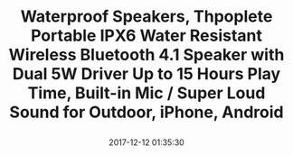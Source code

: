 ---
title: > #shorten me
  Waterproof Speakers, Thpoplete Portable IPX6 Water Resistant Wireless Bluetooth 4.1 Speaker with Dual 5W Driver Up to 15 Hours Play Time, Built-in Mic / Super Loud Sound for Outdoor, iPhone, Android
name: >
  Waterproof Speakers, Thpoplete Portable IPX6 Water Resistant Wireless Bluetooth 4.1 Speaker with Dual 5W Driver Up to 15 Hours Play Time, Built-in Mic / Super Loud Sound for Outdoor, iPhone, Android
date: "2017-12-12 01:35:30"
buy_now: "https://www.amazon.com/Waterproof-Speakers-Thpoplete-Resistant-Bluetooth/dp/B075H8DXZM?SubscriptionId=AKIAIA5RBQIWQVTCUEUQ&tag=coldcutdeals-20&linkCode=xm2&camp=2025&creative=165953&creativeASIN=B075H8DXZM"
description_markdown: >-

  - ✔WATERPROOF IPX6:Thpoplete 101 has designed and provided fully waterproof of high incursion protection degree of IPX6, some competitors may offer an IPX4 rating only at splash proof or light rain,not waterproof.To be dust proof,mudproof,shockproof,rainproof,snowproof on the swimming pool,shower,beach.

  - ✔10W POWERFUL SOUND:Advanced digital sound,noise/wind reduction technology,and unique loudspeaker cavity structure to deliver premium acoustic sound,crystal clear balanced bass,if you have two Thpoplete 101 Bluetooth speakers,connect them together to create left and right channels to enjoy 20 Watts surround sound after pairing,perfect for home,parties,Back to school gift,Christmas gift,Thanksgiving day,Halloween,Black Friday,Cyber Monday.

  - ✔DURABLE,RUGGED TOUGH DESIGN:Featuring a smooth rubber exterior that protects the speaker from scratches and impact,Thpoplete 101 is one of the toughest Bluetooth speakers,even car ran over it without damage,perfect for travel&hiking,camping,Boating,Kayaking,outdoor adventure.

  - ✔RECHARGABLE BATTERY,HANDS FREE FUNCTION:Built-in high capacity rechargeable lithium polymer,can be replenished via the micro USB charging port. Answer phone calls using the hands free function.Bluetooth V4.1 Works with cell phones,amazon new echo dot,iphone,iPad, iPod, HTC,Samsung,Tablets,play audio from Laptops,PCs,mp3 player, 3.5mm audio mini jack allows simple wired connectivity.

  - ✔WHAT YOU GET:Thpoplete 101 Bluetooth speaker,Charging cable,Audio cable,Climbing hook,User Manual,our worry-free 12-month warranty and friendly customer service,which make your purchase absolutely risk-free and you can enjoy testing out it's quality and durability!


tweet_id_str: "940394647532302336"
price: "$69.99"
list_price: "$89.99"
deal_price: "$29.99"
you_save: "$40.00 (57%)"
asin: "B075H8DXZM"
image: "https://images-na.ssl-images-amazon.com/images/I/51E27l4ZfcL.jpg"
---
